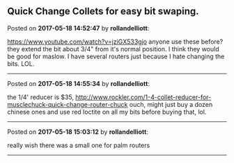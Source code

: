 ## Quick Change Collets for easy bit swaping.
Posted on **2017-05-18 14:52:47** by **rollandelliott**:

https://www.youtube.com/watch?v=jziGX533gjo
anyone use these before? they extend the bit about 3/4" from it's normal position. I think they would be good for maslow. I have several routers just because I hate changing the bits. LOL.

---

Posted on **2017-05-18 14:55:34** by **rollandelliott**:

the 1/4' reducer is $35, 
http://www.rockler.com/1-4-collet-reducer-for-musclechuck-quick-change-router-chuck
ouch, might just buy a dozen chinese ones and use red loctite on all my bits before buying that, lol.

---

Posted on **2017-05-18 15:03:12** by **rollandelliott**:

really wish there was a small one for palm routers

---

